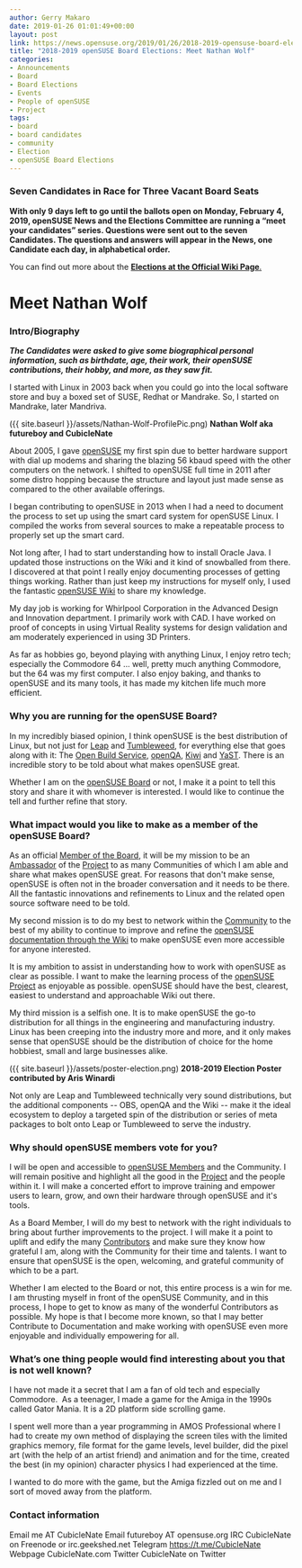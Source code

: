 ```yaml
---
author: Gerry Makaro
date: 2019-01-26 01:01:49+00:00
layout: post
link: https://news.opensuse.org/2019/01/26/2018-2019-opensuse-board-elections-meet-nathan-wolf/
title: "2018-2019 openSUSE Board Elections: Meet Nathan Wolf"
categories:
- Announcements
- Board
- Board Elections
- Events
- People of openSUSE
- Project
tags:
- board
- board candidates
- community
- Election
- openSUSE Board Elections
---
```



### Seven Candidates in Race for Three Vacant Board Seats




**With only 9 days left to go until the ballots open on Monday, February 4, 2019, openSUSE News and the Elections Committee are running a “meet your candidates” series. Questions were sent out to the seven Candidates. The questions and answers will appear in the News, one Candidate each day, in alphabetical order.**




You can find out more about the [**Elections at the Official Wiki Page**.](https://en.opensuse.org/openSUSE:Board_election)





# Meet Nathan Wolf




### Intro/Biography




_**The Candidates were asked to give some biographical personal information, such as birthdate, age, their work, their openSUSE contributions, their hobby, and more, as they saw fit.**_


I started with Linux in 2003 back when you could go into the local software store and buy a boxed set of SUSE, Redhat or Mandrake. So, I started on Mandrake, later Mandriva.

({{ site.baseurl }}/assets/Nathan-Wolf-ProfilePic.png) **Nathan Wolf aka futureboy and CubicleNate**

About 2005, I gave [openSUSE](https://www.opensuse.org/) my first spin due to better hardware support with dial up modems and sharing the blazing 56 kbaud speed with the other computers on the network. I shifted to openSUSE full time in 2011 after some distro hopping because the structure and layout just made sense as compared to the other available offerings.

I began contributing to openSUSE in 2013 when I had a need to document the process to set up using the smart card system for openSUSE Linux. I compiled the works from several sources to make a repeatable process to properly set up the smart card.

Not long after, I had to start understanding how to install Oracle Java. I updated those instructions on the Wiki and it kind of snowballed from there. I discovered at that point I really enjoy documenting processes of getting things working. Rather than just keep my instructions for myself only, I used the fantastic [openSUSE Wiki](https://en.opensuse.org/Portal:Wiki) to share my knowledge.

My day job is working for Whirlpool Corporation in the Advanced Design and Innovation department. I primarily work with CAD. I have worked on proof of concepts in using Virtual Reality systems for design validation and am moderately experienced in using 3D Printers.

As far as hobbies go, beyond playing with anything Linux, I enjoy retro tech; especially the Commodore 64 ... well, pretty much anything Commodore, but the 64 was my first computer. I also enjoy baking, and thanks to openSUSE and its many tools, it has made my kitchen life much more efficient.


### Why you are running for the openSUSE Board?


In my incredibly biased opinion, I think openSUSE is the best distribution of Linux, but not just for [Leap](https://www.opensuse.org/#Leap) and [Tumbleweed](https://www.opensuse.org/#Tumbleweed), for everything else that goes along with it: The [Open Build Service](https://build.opensuse.org/project/show/home:sogal), [openQA](https://en.opensuse.org/openSUSE:OpenQA), [Kiwi](https://en.opensuse.org/Portal:KIWI) and [YaST](https://en.opensuse.org/Portal:YaST). There is an incredible story to be told about what makes openSUSE great.

Whether I am on the [openSUSE Board](https://en.opensuse.org/openSUSE:Board) or not, I make it a point to tell this story and share it with whomever is interested. I would like to continue the tell and further refine that story.


### What impact would you like to make as a member of the openSUSE Board?


As an official [Member of the Board](https://en.opensuse.org/openSUSE:Board), it will be my mission to be an [Ambassador](https://en.opensuse.org/Portal:Marketing) of the [Project](https://en.opensuse.org/Portal:Project) to as many Communities of which I am able and share what makes openSUSE great. For reasons that don't make sense, openSUSE is often not in the broader conversation and it needs to be there. All the fantastic innovations and refinements to Linux and the related open source software need to be told.

My second mission is to do my best to network within the [Community](https://en.opensuse.org/Portal:Project) to the best of my ability to continue to improve and refine the [openSUSE documentation through the Wiki](https://en.opensuse.org/Portal:Documentation) to make openSUSE even more accessible for anyone interested.

It is my ambition to assist in understanding how to work with openSUSE as clear as possible. I want to make the learning process of the [openSUSE Project](https://en.opensuse.org/Portal:Project) as enjoyable as possible. openSUSE should have the best, clearest, easiest to understand and approachable Wiki out there.

My third mission is a selfish one. It is to make openSUSE the go-to distribution for all things in the engineering and manufacturing industry. Linux has been creeping into the industry more and more, and it only makes sense that openSUSE should be the distribution of choice for the home hobbiest, small and large businesses alike.

({{ site.baseurl }}/assets/poster-election.png) **2018-2019 Election Poster contributed by Aris Winardi**

Not only are Leap and Tumbleweed technically very sound distributions, but the additional components -- OBS, openQA and the Wiki -- make it the ideal ecosystem to deploy a targeted spin of the distribution or series of meta packages to bolt onto Leap or Tumbleweed to serve the industry.


### Why should openSUSE members vote for you?


I will be open and accessible to [openSUSE Members](https://en.opensuse.org/openSUSE:Members) and the Community. I will remain positive and highlight all the good in the [Project](https://en.opensuse.org/Portal:Project) and the people within it. I will make a concerted effort to improve training and empower users to learn, grow, and own their hardware through openSUSE and it's tools.

As a Board Member, I will do my best to network with the right individuals to bring about further improvements to the project. I will make it a point to uplift and edify the many [Contributors](https://en.opensuse.org/Portal:How_to_participate) and make sure they know how grateful I am, along with the Community for their time and talents. I want to ensure that openSUSE is the open, welcoming, and grateful community of which to be a part.

Whether I am elected to the Board or not, this entire process is a win for me. I am thrusting myself in front of the openSUSE Community, and in this process, I hope to get to know as many of the wonderful Contributors as possible. My hope is that I become more known, so that I may better Contribute to Documentation and make working with openSUSE even more enjoyable and individually empowering for all.


### What’s one thing people would find interesting about you that is not well known?


I have not made it a secret that I am a fan of old tech and especially Commodore.  As a teenager, I made a game for the Amiga in the 1990s called Gator Mania. It is a 2D platform side scrolling game.

I spent well more than a year programming in AMOS Professional where I had to create my own method of displaying the screen tiles with the limited graphics memory, file format for the game levels, level builder, did the pixel art (with the help of an artist friend) and animation and for the time, created the best (in my opinion) character physics I had experienced at the time.

I wanted to do more with the game, but the Amiga fizzled out on me and I sort of moved away from the platform.


### Contact information


Email me AT CubicleNate
Email futureboy AT opensuse.org
IRC CubicleNate on Freenode or irc.geekshed.net
Telegram https://t.me/CubicleNate
Webpage CubicleNate.com
Twitter CubicleNate on Twitter		
